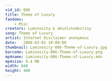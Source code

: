 ```yaml
---
vid_id: 086
title: Theme of Luxury
fandoms:
    - Misc
creators: Luminosity & absolutedestiny
song: Theme of Luxury
artist: Internet Disclaimer anonymous
date:   2008-03-01 10:00:00
thumbnail: Luminosity-086-Theme-of-Luxury.jpg
barcode: Luminosity-086-Theme-of-Luxury.png
mp4name: Luminosity-086-Theme-of-Luxury.m4v
mp4size: 9.4 MB
width: 848
height: 480
---
```



